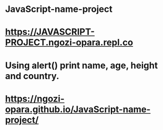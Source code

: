 # JavaScript-name-project
# https://JAVASCRIPT-PROJECT.ngozi-opara.repl.co
# Using alert() print name, age, height and country.
# https://ngozi-opara.github.io/JavaScript-name-project/


